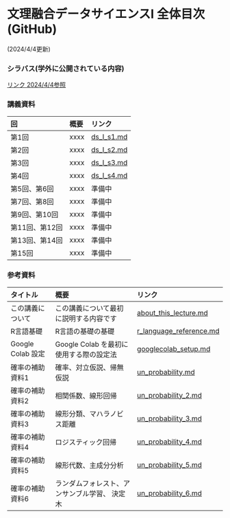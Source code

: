 # 文理融合データサイエンスI 全体目次(GitHub)
(2024/4/4更新)


### シラバス(学外に公開されている内容)
[リンク 2024/4/4参照](https://office3.bb.twcu.ac.jp/campusweb/campussquare.do?_flowExecutionKey=_cD314968E-904A-E725-1CBC-50EC6CBEEC59_k9B9EFC98-C039-F1D7-B7E5-7DB90613556C)

### 講義資料


| 回           | 概要   |  リンク                                      |
|:--           |:--     | :--                                         |
| 第1回  | xxxx   | [ds_I_s1.md](text/ds_I_s1.mpd) |
| 第2回  | xxxx   | [ds_I_s2.md](text/ds_I_s2.mpd) |
| 第3回  | xxxx   | [ds_I_s3.md](text/ds_I_s3.mpd) |
| 第4回  | xxxx   | [ds_I_s4.md](text/ds_I_s4.mpd) |
| 第5回、第6回  | xxxx   | 準備中                                      |
| 第7回、第8回  | xxxx   | 準備中                                      |
| 第9回、第10回 | xxxx   | 準備中                                      |
| 第11回、第12回| xxxx   | 準備中                                      |
| 第13回、第14回| xxxx   | 準備中                                      |
| 第15回       | xxxx   | 準備中                                      |



### 参考資料
| タイトル           | 概要   |  リンク                                      |
|:--           |:--     | :--                                         |
| この講義について  | この講義について最初に説明する内容です   | [about_this_lecture.md](reference/about_this_lecture.md) |
| R言語基礎  | R言語の基礎の基礎   | [r_language_reference.md](reference/r_language_reference.md) |
| Google Colab 設定  | Google Colab を最初に使用する際の設定法   | [googlecolab_setup.md](reference/googlecolab_setup.md) |
| 確率の補助資料1 | 確率、対立仮説、帰無仮説       | [un_probability.md](reference/un_probability.md) |
| 確率の補助資料2 | 相関係数、線形回帰            | [un_probability_2.md](reference/un_probability_2.md) |
| 確率の補助資料3 | 線形分類、マハラノビス距離    | [un_probability_3.md](reference/un_probability_3.md) |
| 確率の補助資料4 | ロジスティック回帰           | [un_probability_4.md](reference/un_probability_4.md) |
| 確率の補助資料5 | 線形代数、主成分分析         | [un_probability_5.md](reference/un_probability_5.md) |
| 確率の補助資料6 | ランダムフォレスト、アンサンブル学習、 決定木  | [un_probability_6.md](reference/un_probability_6.md) |